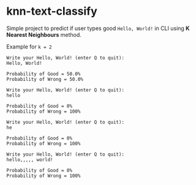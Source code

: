 # knn-text-classify

Simple project to predict if user types good `Hello, World!` in CLI using **K Nearest Neighbours** method.

Example for `k = 2`

```Text
Write your Hello, World! (enter Q to quit):
Hello, World!

Probability of Good = 50.0%
Probability of Wrong = 50.0%

Write your Hello, World! (enter Q to quit):
hello

Probability of Good = 0%
Probability of Wrong = 100%

Write your Hello, World! (enter Q to quit):
he

Probability of Good = 0%
Probability of Wrong = 100%

Write your Hello, World! (enter Q to quit):
hello,,,,, world!

Probability of Good = 0%
Probability of Wrong = 100%
```
